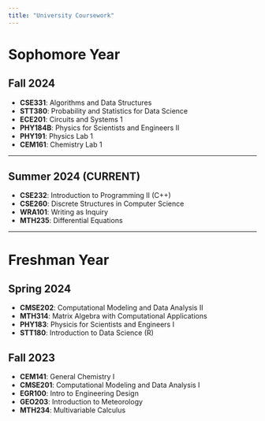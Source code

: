 ```yaml
---
title: "University Coursework"
---
```




# Sophomore Year

## Fall 2024

* **CSE331**: Algorithms and Data Structures
* **STT380**: Probability and Statistics for Data Science
* **ECE201**: Circuits and Systems 1
* **PHY184B**: Physics for Scientists and Engineers II
* **PHY191**: Physics Lab 1
* **CEM161**: Chemistry Lab 1

---

## Summer 2024 (CURRENT)

* **CSE232**: Introduction to Programming II (C++)
* **CSE260**: Discrete Structures in Computer Science
* **WRA101**: Writing as Inquiry
* **MTH235**: Differential Equations

---

# Freshman Year

## Spring 2024

* **CMSE202**: Computational Modeling and Data Analysis II
* **MTH314**: Matrix Algebra with Computational Applications
* **PHY183**: Physicis for Scientists and Engineers I
* **STT180**: Introduction to Data Science (R)

## Fall 2023

* **CEM141**: General Chemistry I
* **CMSE201**: Computational Modeling and Data Analysis I
* **EGR100**: Intro to Engineering Design
* **GEO203**: Introduction to Meteorology
* **MTH234**: Multivariable Calculus
